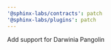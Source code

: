 ```yaml
---
'@sphinx-labs/contracts': patch
'@sphinx-labs/plugins': patch
---
```


Add support for Darwinia Pangolin
